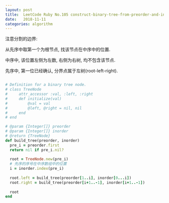 ```yaml
---
layout: post
title:  LeetCode Ruby No.105 construct-binary-tree-from-preorder-and-inorder-traversal  
date:   2018-11-11
categories: algorithm
---
```


注意分割的边界:

从先序中取第一个为根节点, 找该节点在中序中的位置.

中序中, 该位置左侧为左数, 右侧为右树, 均不包含该节点.

先序中, 第一位已经确认, 分界点属于左树(root-left-right).

```ruby

# Definition for a binary tree node.
# class TreeNode
#     attr_accessor :val, :left, :right
#     def initialize(val)
#         @val = val
#         @left, @right = nil, nil
#     end
# end

# @param {Integer[]} preorder
# @param {Integer[]} inorder
# @return {TreeNode}
def build_tree(preorder, inorder) 
  pre_i = preorder.first
  return nil if pre_i.nil?
  
  root = TreeNode.new(pre_i)
  # 先序的序号在中序数组中的位置
  i = inorder.index(pre_i)
  
  root.left = build_tree(preorder[1..i], inorder[0...i])
  root.right = build_tree(preorder[i+1..-1], inorder[i+1..-1])
  
  root
end

```